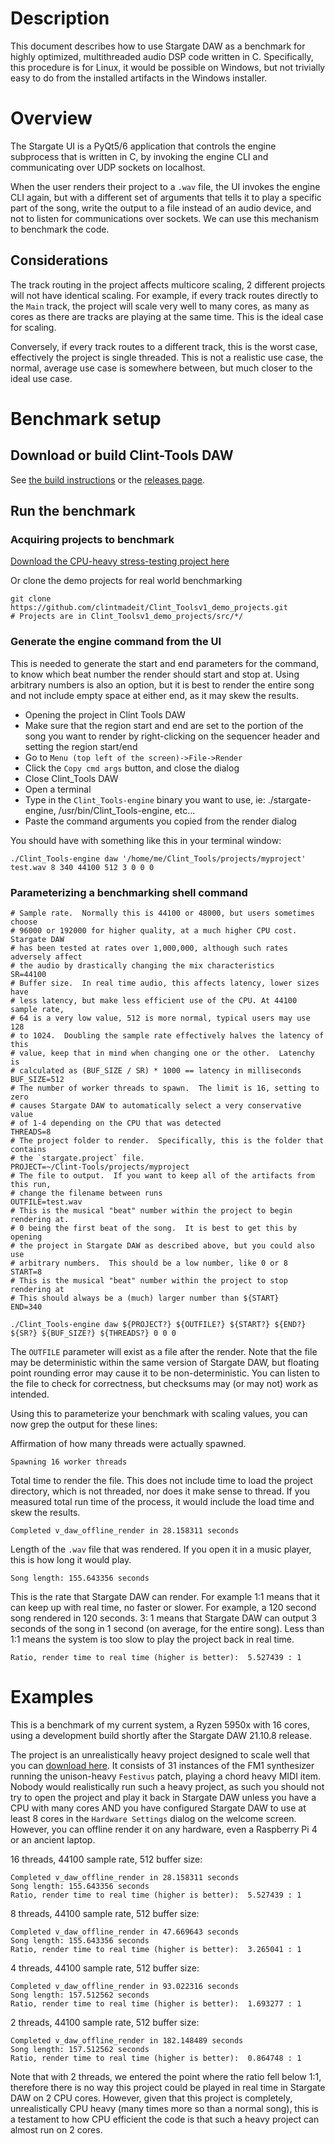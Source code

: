 # Description
This document describes how to use Stargate DAW as a benchmark for highly
optimized, multithreaded audio DSP code written in C.  Specifically, this
procedure is for Linux, it would be possible on Windows, but not trivially
easy to do from the installed artifacts in the Windows installer.

# Overview
The Stargate UI is a PyQt5/6 application that controls the engine subprocess
that is written in C, by invoking the engine CLI and communicating over UDP
sockets on localhost.

When the user renders their project to a `.wav` file, the UI invokes the engine
CLI again, but with a different set of arguments that tells it to play a
specific part of the song, write the output to a file instead of an audio
device, and not to listen for communications over sockets.  We can use this
mechanism to benchmark the code.

## Considerations
The track routing in the project affects multicore scaling, 2 different
projects will not have identical scaling.  For example, if every track routes
directly to the `Main` track, the project will scale very well to many cores,
as many as cores as there are tracks are playing at the same time.  This is the
ideal case for scaling.

Conversely, if every track routes to a different track, this is the worst case,
effectively the project is single threaded.  This is not a realistic use case,
the normal, average use case is somewhere between, but much closer to the ideal
use case.

# Benchmark setup
## Download or build Clint-Tools DAW
See [the build instructions](./building.md) or the
[releases page](https://github.com/clintmadeit/Clint-Tools/releases).

## Run the benchmark
### Acquiring projects to benchmark
[Download the CPU-heavy stress-testing project here](./benchmark-project.zip)

Or clone the demo projects for real world benchmarking
```
git clone https://github.com/clintmadeit/Clint_Toolsv1_demo_projects.git
# Projects are in Clint_Toolsv1_demo_projects/src/*/
```

### Generate the engine command from the UI
This is needed to generate the start and end parameters for the command, to
know which beat number the render should start and stop at.  Using arbitrary
numbers is also an option, but it is best to render the entire song and not
include empty space at either end, as it may skew the results.

* Opening the project in Clint Tools DAW
* Make sure that the region start and end are set to the portion of the song
  you want to render by right-clicking on the sequencer header and setting
  the region start/end
* Go to `Menu (top left of the screen)->File->Render`
* Click the `Copy cmd args` button, and close the dialog
* Close Clint_Tools DAW
* Open a terminal
* Type in the `Clint_Tools-engine` binary you want to use, ie: ./stargate-engine,
  /usr/bin/Clint_Tools-engine, etc...
* Paste the command arguments you copied from the render dialog

You should have with something like this in your terminal window:
```
./Clint_Tools-engine daw '/home/me/Clint_Tools/projects/myproject' test.wav 8 340 44100 512 3 0 0 0
```

### Parameterizing a benchmarking shell command

```shell
# Sample rate.  Normally this is 44100 or 48000, but users sometimes choose
# 96000 or 192000 for higher quality, at a much higher CPU cost.  Stargate DAW
# has been tested at rates over 1,000,000, although such rates adversely affect
# the audio by drastically changing the mix characteristics
SR=44100
# Buffer size.  In real time audio, this affects latency, lower sizes have
# less latency, but make less efficient use of the CPU. At 44100 sample rate,
# 64 is a very low value, 512 is more normal, typical users may use 128
# to 1024.  Doubling the sample rate effectively halves the latency of this
# value, keep that in mind when changing one or the other.  Latenchy is
# calculated as (BUF_SIZE / SR) * 1000 == latency in milliseconds
BUF_SIZE=512
# The number of worker threads to spawn.  The limit is 16, setting to zero
# causes Stargate DAW to automatically select a very conservative value
# of 1-4 depending on the CPU that was detected
THREADS=8
# The project folder to render.  Specifically, this is the folder that contains
# the `stargate.project` file.
PROJECT=~/Clint-Tools/projects/myproject
# The file to output.  If you want to keep all of the artifacts from this run,
# change the filename between runs
OUTFILE=test.wav
# This is the musical "beat" number within the project to begin rendering at.
# 0 being the first beat of the song.  It is best to get this by opening
# the project in Stargate DAW as described above, but you could also use
# arbitrary numbers.  This should be a low number, like 0 or 8
START=8
# This is the musical "beat" number within the project to stop rendering at
# This should always be a (much) larger number than ${START}
END=340

./Clint_Tools-engine daw ${PROJECT?} ${OUTFILE?} ${START?} ${END?} ${SR?} ${BUF_SIZE?} ${THREADS?} 0 0 0
```

The `OUTFILE` parameter will exist as a file after the render.  Note that the
file may be deterministic within the same version of Stargate DAW, but floating
point rounding error may cause it to be non-deterministic.  You can listen to
the file to check for correctness, but checksums may (or may not) work as
intended.

Using this to parameterize your benchmark with scaling values, you can now
grep the output for these lines:

Affirmation of how many threads were actually spawned.
```
Spawning 16 worker threads
```

Total time to render the file.  This does not include time to load the
project directory, which is not threaded, nor does it make sense to thread.
If you measured total run time of the process, it would include the load
time and skew the results.
```
Completed v_daw_offline_render in 28.158311 seconds
```

Length of the `.wav` file that was rendered.  If you open it in a music player,
this is how long it would play.
```
Song length: 155.643356 seconds
```

This is the rate that Stargate DAW can render.  For example 1:1 means that it
can keep up with real time, no faster or slower.  For example, a 120 second
song rendered in 120 seconds.  3: 1 means that Stargate DAW can output 3
seconds of the song in 1 second (on average, for the entire song).  Less than
1:1 means the system is too slow to play the project back in real time.
```
Ratio, render time to real time (higher is better):  5.527439 : 1
```

# Examples
This is a benchmark of my current system, a Ryzen 5950x with 16 cores, using
a development build shortly after the Stargate DAW 21.10.8 release.

The project is an unrealistically heavy project designed to scale well that you
can [download here](./benchmark-project.zip).  It consists of 31 instances of
the FM1 synthesizer running the unison-heavy `Festivus` patch, playing a chord
heavy MIDI item.  Nobody would realistically run such a heavy project, as such
you should not try to open the project and play it back in Stargate DAW unless
you have a CPU with many cores AND you have configured Stargate DAW to use at
least 8 cores in the `Hardware Settings` dialog on the welcome screen.
However, you can offline render it on any hardware, even a Raspberry Pi 4 or an
ancient laptop.

16 threads, 44100 sample rate, 512 buffer size:
```
Completed v_daw_offline_render in 28.158311 seconds
Song length: 155.643356 seconds
Ratio, render time to real time (higher is better):  5.527439 : 1
```

8 threads, 44100 sample rate, 512 buffer size:
```
Completed v_daw_offline_render in 47.669643 seconds
Song length: 155.643356 seconds
Ratio, render time to real time (higher is better):  3.265041 : 1
```

4 threads, 44100 sample rate, 512 buffer size:
```
Completed v_daw_offline_render in 93.022316 seconds
Song length: 157.512562 seconds
Ratio, render time to real time (higher is better):  1.693277 : 1
```

2 threads, 44100 sample rate, 512 buffer size:
```
Completed v_daw_offline_render in 182.148489 seconds
Song length: 157.512562 seconds
Ratio, render time to real time (higher is better):  0.864748 : 1
```

Note that with 2 threads, we entered the point where the ratio fell below 1:1,
therefore there is no way this project could be played in real time in Stargate
DAW on 2 CPU cores.  However, given that this project is completely,
unrealistically CPU heavy (many times more so than a normal song), this is a
testament to how CPU efficient the code is that such a heavy project can almost
run on 2 cores.


